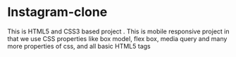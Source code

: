 # Instagram-clone
This is HTML5 and CSS3 based project . This is mobile responsive project in that we use CSS properties like box model, flex box, media query and many more properties of css, and all basic HTML5 tags
